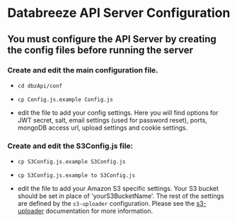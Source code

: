 # Databreeze API Server Configuration

## You must configure the API Server by creating the config files before running the server

### Create and edit the main configuration file.

- `cd dbzApi/conf`

- `cp Config.js.example Config.js`

- edit the file to add your config settings. Here you will find options for JWT secret, salt, email settings (used for password reset), ports, mongoDB access url, upload settings and cookie settings.


### Create and edit the S3Config.js file:

- `cp S3Config.js.example S3Config.js`

- `cp S3Config.js.example to S3Config.js`

- edit the file to add your Amazon S3 specific settings. Your S3 bucket should be set in place of 'yourS3BucketName'. The rest of the settings are defined by the `s3-uploader` configuration. Please see the [s3-uploader](https://github.com/Turistforeningen/node-s3-uploader) documentation for more information.